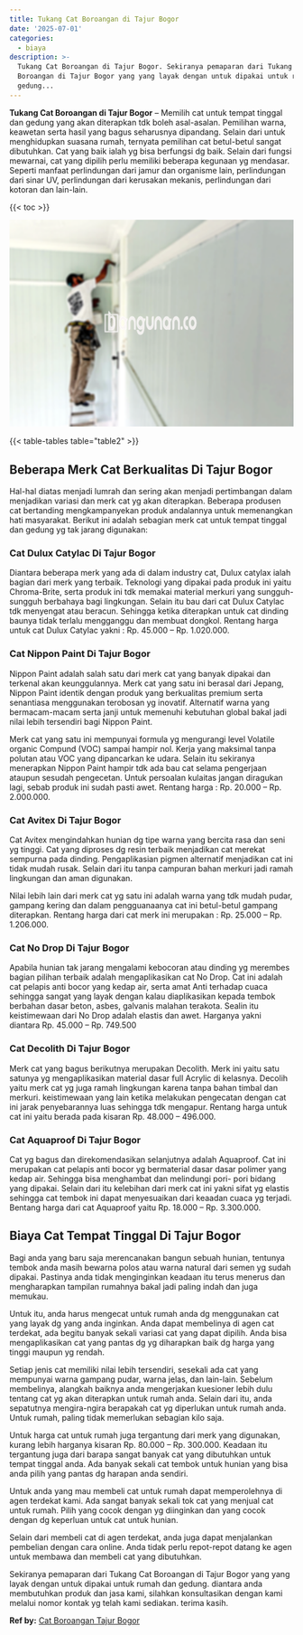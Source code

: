 ```yaml
---
title: Tukang Cat Boroangan di Tajur Bogor
date: '2025-07-01'
categories:
  - biaya
description: >-
  Tukang Cat Boroangan di Tajur Bogor. Sekiranya pemaparan dari Tukang Cat
  Boroangan di Tajur Bogor yang yang layak dengan untuk dipakai untuk rumah dan
  gedung...
---
```


**Tukang Cat Boroangan di Tajur Bogor** – Memilih cat untuk tempat tinggal dan gedung yang akan diterapkan tdk boleh asal-asalan. Pemilihan warna, keawetan serta hasil yang bagus seharusnya dipandang. Selain dari untuk menghidupkan suasana rumah, ternyata pemilihan cat betul-betul sangat dibutuhkan. Cat yang baik ialah yg bisa berfungsi dg baik. Selain dari fungsi mewarnai, cat yang dipilih perlu memiliki beberapa kegunaan yg mendasar. Seperti manfaat perlindungan dari jamur dan organisme lain, perlindungan dari sinar UV, perlindungan dari kerusakan mekanis, perlindungan dari kotoran dan lain-lain.

{{< toc >}}

![Tukang Cat Boroangan di Tajur Bogor](/images/jasa-cat-murah12.png)

{{< table-tables table="table2" >}}

## Beberapa Merk Cat Berkualitas Di Tajur Bogor

Hal-hal diatas menjadi lumrah dan sering akan menjadi pertimbangan dalam menjadikan variasi dan merk cat yg akan diterapkan. Beberapa produsen cat bertanding mengkampanyekan produk andalannya untuk memenangkan hati masyarakat. Berikut ini adalah sebagian merk cat untuk tempat tinggal dan gedung yg tak jarang digunakan:

### Cat Dulux Catylac Di Tajur Bogor

Diantara beberapa merk yang ada di dalam industry cat, Dulux catylax ialah bagian dari merk yang terbaik. Teknologi yang dipakai pada produk ini yaitu Chroma-Brite, serta produk ini tdk memakai material merkuri yang sungguh-sungguh berbahaya bagi lingkungan. Selain itu bau dari cat Dulux Catylac tdk menyengat atau beracun. Sehingga ketika diterapkan untuk cat dinding baunya tidak terlalu mengganggu dan membuat dongkol. Rentang harga untuk cat Dulux Catylac yakni : Rp. 45.000 – Rp. 1.020.000.

### Cat Nippon Paint Di Tajur Bogor

Nippon Paint adalah salah satu dari merk cat yang banyak dipakai dan terkenal akan keunggulannya. Merk cat yang satu ini berasal dari Jepang, Nippon Paint identik dengan produk yang berkualitas premium serta senantiasa menggunakan terobosan yg inovatif. Alternatif warna yang bermacam-macam serta janji untuk memenuhi kebutuhan global bakal jadi nilai lebih tersendiri bagi Nippon Paint.

Merk cat yang satu ini mempunyai formula yg mengurangi level Volatile organic Compund (VOC) sampai hampir nol. Kerja yang maksimal tanpa polutan atau VOC yang dipancarkan ke udara. Selain itu sekiranya menerapkan Nippon Paint hampir tdk ada bau cat selama pengerjaan ataupun sesudah pengecetan. Untuk persoalan kulaitas jangan diragukan lagi, sebab produk ini sudah pasti awet. Rentang harga : Rp. 20.000 – Rp. 2.000.000.

### Cat Avitex Di Tajur Bogor

Cat Avitex mengindahkan hunian dg tipe warna yang bercita rasa dan seni yg tinggi. Cat yang diproses dg resin terbaik menjadikan cat merekat sempurna pada dinding. Pengaplikasian pigmen alternatif menjadikan cat ini tidak mudah rusak. Selain dari itu tanpa campuran bahan merkuri jadi ramah lingkungan dan aman digunakan.

Nilai lebih lain dari merk cat yg satu ini adalah warna yang tdk mudah pudar, gampang kering dan dalam pengguanaanya cat ini betul-betul gampang diterapkan. Rentang harga dari cat merk ini merupakan : Rp. 25.000 – Rp. 1.206.000.

### Cat No Drop Di Tajur Bogor

Apabila hunian tak jarang mengalami kebocoran atau dinding yg merembes bagian pilihan terbaik adalah mengaplikasikan cat No Drop. Cat ini adalah cat pelapis anti bocor yang kedap air, serta amat Anti terhadap cuaca sehingga sangat yang layak dengan kalau diaplikasikan kepada tembok berbahan dasar beton, asbes, galvanis malahan terakota. Sealin itu keistimewaan dari No Drop adalah elastis dan awet. Harganya yakni diantara Rp. 45.000 – Rp. 749.500

### Cat Decolith Di Tajur Bogor

Merk cat yang bagus berikutnya merupakan Decolith. Merk ini yaitu satu satunya yg mengaplikasikan material dasar full Acrylic di kelasnya. Decolih yaitu merk cat yg juga ramah lingkungan karena tanpa bahan timbal dan merkuri. keistimewaan yang lain ketika melakukan pengecatan dengan cat ini jarak penyebarannya luas sehingga tdk mengapur. Rentang harga untuk cat ini yaitu berada pada kisaran Rp. 48.000 – 496.000.

### Cat Aquaproof Di Tajur Bogor

Cat yg bagus dan direkomendasikan selanjutnya adalah Aquaproof. Cat ini merupakan cat pelapis anti bocor yg bermaterial dasar dasar polimer yang kedap air. Sehingga bisa menghambat dan melindungi pori- pori bidang yang dipakai. Selain dari itu kelebihan dari merk cat ini yakni sifat yg elastis sehingga cat tembok ini dapat menyesuaikan dari keaadan cuaca yg terjadi. Bentang harga dari cat Aquaproof yaitu Rp. 18.000 – Rp. 3.300.000.

## Biaya Cat Tempat Tinggal Di Tajur Bogor

Bagi anda yang baru saja merencanakan bangun sebuah hunian, tentunya tembok anda masih bewarna polos atau warna natural dari semen yg sudah dipakai. Pastinya anda tidak menginginkan keadaan itu terus menerus dan mengharapkan tampilan rumahnya bakal jadi paling indah dan juga memukau.

Untuk itu, anda harus mengecat untuk rumah anda dg menggunakan cat yang layak dg yang anda inginkan. Anda dapat membelinya di agen cat terdekat, ada begitu banyak sekali variasi cat yang dapat dipilih. Anda bisa mengaplikasikan cat yang pantas dg yg diharapkan baik dg harga yang tinggi maupun yg rendah.

Setiap jenis cat memiliki nilai lebih tersendiri, sesekali ada cat yang mempunyai warna gampang pudar, warna jelas, dan lain-lain. Sebelum membelinya, alangkah baiknya anda mengerjakan kuesioner lebih dulu tentang cat yg akan diterapkan untuk rumah anda. Selain dari itu, anda sepatutnya mengira-ngira berapakah cat yg diperlukan untuk rumah anda. Untuk rumah, paling tidak memerlukan sebagian kilo saja.

Untuk harga cat untuk rumah juga tergantung dari merk yang digunakan, kurang lebih harganya kisaran Rp. 80.000 – Rp. 300.000. Keadaan itu tergantung juga dari barapa sangat banyak cat yang dibutuhkan untuk tempat tinggal anda. Ada banyak sekali cat tembok untuk hunian yang bisa anda pilih yang pantas dg harapan anda sendiri.

Untuk anda yang mau membeli cat untuk rumah dapat memperolehnya di agen terdekat kami. Ada sangat banyak sekali tok cat yang menjual cat untuk rumah. Pilih yang cocok dengan yg diinginkan dan yang cocok dengan dg keperluan untuk cat untuk hunian.

Selain dari membeli cat di agen terdekat, anda juga dapat menjalankan pembelian dengan cara online. Anda tidak perlu repot-repot datang ke agen untuk membawa dan membeli cat yang dibutuhkan.

Sekiranya pemaparan dari Tukang Cat Boroangan di Tajur Bogor yang yang layak dengan untuk dipakai untuk rumah dan gedung. diantara anda membutuhkan produk dan jasa kami, silahkan konsultasikan dengan kami melalui nomor kontak yg telah kami sediakan. terima kasih.

**Ref by:** [Cat Boroangan Tajur Bogor](https://id.wikipedia.org/wiki/Cat)
